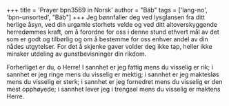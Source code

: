 +++
title = 'Prayer bpn3569 in Norsk'
author = "Báb"
tags = ['lang-no', 'bpn-unsorted', "Báb"]
+++
Jeg bønnfaller deg ved lysglansen fra ditt herlige åsyn, ved din urgamle storhets velde og ved ditt altoverskyggende herredømmes kraft, om å forordne for oss i denne stund ethvert mål av det som er godt og tilbørlig og om å bestemme for oss enhver andel av din nådes utgytelser. For det å skjenke gaver volder deg ikke tap, heller ikke minsker utdeling av gunstbevisninger din rikdom.
 
Forherliget er du, o Herre! I sannhet er jeg fattig mens du visselig er rik; i sannhet er jeg ringe mens du visselig er mektig; i sannhet er jeg maktesløs mens du visselig er sterk; i sannhet er jeg fornedret mens du visselig er den mest opphøyede; i sannhet lever jeg i trengsel mens du visselig er maktens Herre.
